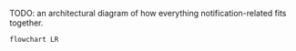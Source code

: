 
TODO: an architectural diagram of how everything notification-related fits together.

```mermaid
flowchart LR
```
